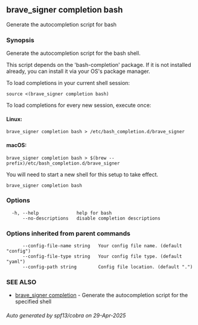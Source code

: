 ## brave_signer completion bash

Generate the autocompletion script for bash

### Synopsis

Generate the autocompletion script for the bash shell.

This script depends on the 'bash-completion' package.
If it is not installed already, you can install it via your OS's package manager.

To load completions in your current shell session:

	source <(brave_signer completion bash)

To load completions for every new session, execute once:

#### Linux:

	brave_signer completion bash > /etc/bash_completion.d/brave_signer

#### macOS:

	brave_signer completion bash > $(brew --prefix)/etc/bash_completion.d/brave_signer

You will need to start a new shell for this setup to take effect.


```
brave_signer completion bash
```

### Options

```
  -h, --help              help for bash
      --no-descriptions   disable completion descriptions
```

### Options inherited from parent commands

```
      --config-file-name string   Your config file name. (default "config")
      --config-file-type string   Your config file type. (default "yaml")
      --config-path string        Config file location. (default ".")
```

### SEE ALSO

* [brave_signer completion](brave_signer_completion.md)	 - Generate the autocompletion script for the specified shell

###### Auto generated by spf13/cobra on 29-Apr-2025
